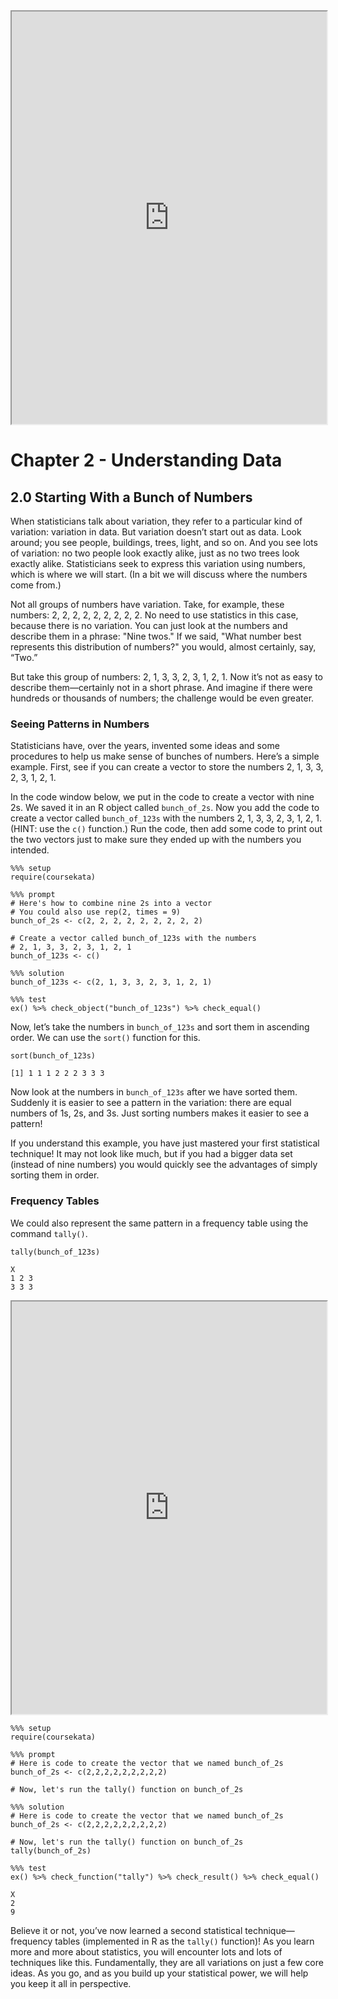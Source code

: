 <iframe data-type="learnosity" id="Pulse2"  src="https://coursekata.org/learnosity/preview/Pulse2" width="100%" height="660"></iframe>

# Chapter 2 - Understanding Data

## 2.0 Starting With a Bunch of Numbers

When statisticians talk about variation, they refer to a particular kind of variation: variation in data. But variation doesn’t start out as data. Look around; you see people, buildings, trees, light, and so on. And you see lots of variation: no two people look exactly alike, just as no two trees look exactly alike. Statisticians seek to express this variation using numbers, which is where we will start. (In a bit we will discuss where the numbers come from.)

Not all groups of numbers have variation. Take, for example, these numbers: 2, 2, 2, 2, 2, 2, 2, 2, 2. No need to use statistics in this case, because there is no variation. You can just look at the numbers and describe them in a phrase: "Nine twos." If we said, "What number best represents this distribution of numbers?" you would, almost certainly, say, “Two.”

But take this group of numbers: 2, 1, 3, 3, 2, 3, 1, 2, 1. Now it’s not as easy to describe them—certainly not in a short phrase. And imagine if there were hundreds or thousands of numbers; the challenge would be even greater. 

### Seeing Patterns in Numbers

Statisticians have, over the years, invented some ideas and some procedures to help us make sense of bunches of numbers. Here’s a simple example. First, see if you can create a vector to store the numbers 2, 1, 3, 3, 2, 3, 1, 2, 1. 

In the code window below, we put in the code to create a vector with nine 2s. We saved it in an R object called ```bunch_of_2s```. Now you add the code to create a vector called ```bunch_of_123s``` with the numbers 2, 1, 3, 3, 2, 3, 1, 2, 1. (HINT: use the ```c()``` function.) Run the code, then add some code to print out the two vectors just to make sure they ended up with the numbers you intended. 

```{ data-ckcode=true #ch2-1 }
%%% setup
require(coursekata)

%%% prompt
# Here's how to combine nine 2s into a vector
# You could also use rep(2, times = 9)
bunch_of_2s <- c(2, 2, 2, 2, 2, 2, 2, 2, 2)

# Create a vector called bunch_of_123s with the numbers
# 2, 1, 3, 3, 2, 3, 1, 2, 1
bunch_of_123s <- c()

%%% solution
bunch_of_123s <- c(2, 1, 3, 3, 2, 3, 1, 2, 1)

%%% test
ex() %>% check_object("bunch_of_123s") %>% check_equal()
```

Now, let’s take the numbers in ```bunch_of_123s``` and sort them in ascending order. We can use the ```sort()``` function for this. 

```
sort(bunch_of_123s)
``` 

```
[1] 1 1 1 2 2 2 3 3 3
```

Now look at the numbers in ```bunch_of_123s``` after we have sorted them. Suddenly it is easier to see a pattern in the variation: there are equal numbers of 1s, 2s, and 3s. Just sorting numbers makes it easier to see a pattern!

If you understand this example, you have just mastered your first statistical technique! It may not look like much, but if you had a bigger data set (instead of nine numbers) you would quickly see the advantages of simply sorting them in order. 

### Frequency Tables

We could also represent the same pattern in a frequency table using the command ```tally()```.

```
tally(bunch_of_123s)
``` 

```
X
1 2 3 
3 3 3
```

<iframe data-type="learnosity" id="Ch2_Starting_1_r3.0"  src="https://coursekata.org/learnosity/preview/Ch2_Starting_1_r3.0" width="100%" height="660"></iframe>

```{ data-ckcode=true #ch2-2 }
%%% setup
require(coursekata)

%%% prompt
# Here is code to create the vector that we named bunch_of_2s
bunch_of_2s <- c(2,2,2,2,2,2,2,2,2)

# Now, let's run the tally() function on bunch_of_2s

%%% solution
# Here is code to create the vector that we named bunch_of_2s
bunch_of_2s <- c(2,2,2,2,2,2,2,2,2)

# Now, let's run the tally() function on bunch_of_2s
tally(bunch_of_2s)

%%% test
ex() %>% check_function("tally") %>% check_result() %>% check_equal()
``` 

```
X
2 
9
```

Believe it or not, you’ve now learned a second statistical technique—frequency tables (implemented in R as the ```tally()``` function)! As you learn more and more about statistics, you will encounter lots and lots of techniques like this. Fundamentally, they are all variations on just a few core ideas. As you go, and as you build up your statistical power, we will help you keep it all in perspective. 